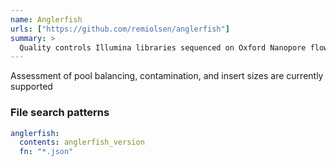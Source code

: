 ```yaml
---
name: Anglerfish
urls: ["https://github.com/remiolsen/anglerfish"]
summary: >
  Quality controls Illumina libraries sequenced on Oxford Nanopore flowcells
---
```


<!--
~~~~~ DO NOT EDIT ~~~~~
This file is autogenerated from the MultiQC module python docstring.
Do not edit the markdown, it will be overwritten.

File path for the source of this content: multiqc/modules/anglerfish/anglerfish.py
~~~~~~~~~~~~~~~~~~~~~~~
-->

Assessment of pool balancing, contamination, and insert sizes are currently supported

### File search patterns

```yaml
anglerfish:
  contents: anglerfish_version
  fn: "*.json"
```
